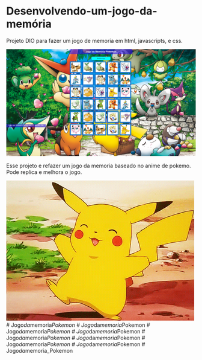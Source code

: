 # Desenvolvendo-um-jogo-da-memória
 Projeto DIO para fazer um jogo de memoria em html, javascripts, e css. 

 ![Alt text](./image/Romario.png)

 Esse projeto e refazer um jogo da memoria baseado no anime de pokemo.
 Pode replica e melhora o jogo.

 
 <img src="/image/Picachu gif.gif">#   J o g o _ d a _ m e m o r i a _ P o k e m o n 
 
 #   J o g o _ d a _ m e m o r i a _ P o k e m o n 
 
 #   J o g o _ d a _ m e m o r i a _ P o k e m o n 
 
 #   J o g o _ d a _ m e m o r i a _ P o k e m o n 
 
 #   J o g o _ d a _ m e m o r i a _ P o k e m o n 
 
 #   J o g o _ d a _ m e m o r i a _ P o k e m o n 
 
 #   J o g o _ d a _ m e m o r i a _ P o k e m o n 
 
 #   J o g o _ d a _ m e m o r i a _ P o k e m o n 
 
 #   J o g o _ d a _ m e m o r i a _ P o k e m o n 
 
 